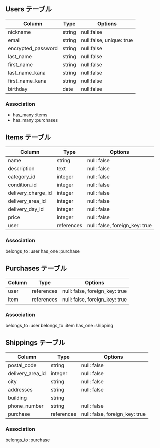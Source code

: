 ## Users テーブル

| Column             | Type   | Options                  |
| ------------------ | ------ | ------------------------ |
| nickname           | string | null:false               |
| email              | string | null:false, unique: true |
| encrypted_password | string | null:false               |
| last_name          | string | null:false               |
| first_name         | string | null:false               |
| last_name_kana     | string | null:false               |
| first_name_kana    | string | null:false               |
| birthday           | date   | null:false               |

### Association
- has_many :items
- has_many :purchases

## Items テーブル
| Column             | Type       | Options                        |
| ------------------ | ---------- | ------------------------------ |
| name               | string     | null: false                    |
| description        | text       | null: false                    |
| category_id        | integer    | null: false                    |
| condition_id       | integer    | null: false                    |
| delivery_charge_id | integer    | null: false                    |
| delivery_area_id   | integer    | null: false                    |
| delivery_day_id    | integer    | null: false                    |
| price              | integer    | null: false                    |
| user               | references | null: false, foreign_key: true |

### Association
belongs_to :user
has_one :purchase

## Purchases テーブル
| Column     | Type       | Options                        |
| ---------- | ---------- | ------------------------------ |
| user       | references | null: false, foreign_key: true |
| item       | references | null: false, foreign_key: true |

### Association
belongs_to :user
belongs_to :item
has_one :shipping

## Shippings テーブル
| Column           | Type       | Options                        |
| ---------------- | ---------- | ------------------------------ |
| postal_code      | string     | null: false                    |
| delivery_area_id | integer    | null: false                    |
| city             | string     | null: false                    |
| addresses        | string     | null: false                    |
| building         | string     |                                |
| phone_number     | string     | null: false                    |
| purchase         | references | null: false, foreign_key: true |

### Association
belongs_to :purchase

